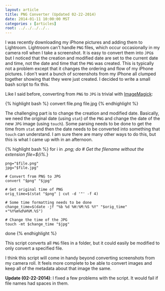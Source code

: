 ```yaml
---
layout: article
title: PNG Converter (Updated 02-22-2014)
date: 2014-01-11 10:00:00 MST
categories : [articles]
root: ../../../../..
---
```

I was recently downloading my iPhone pictures and adding them to Lightroom. Lightroom can't handle `PNG` files, which occur occasionally in my camera roll when I take a screenshot. It is easy to convert them into `JPG`s but I noticed that the creation and modified date are set to the current date and time, not the date and time that the `PNG` was created. This is typically not a problem except that it changes the ordering and flow of my iPhone pictures. I don't want a bunch of screenshots from my iPhone all clumped together showing that they were just created. I decided to write a small bash script to fix this.

Like I said before, converting from `PNG` to `JPG` is trivial with [ImageMagick](http://www.imagemagick.org/script/index.php):

{% highlight bash %}
convert file.png file.jpg
{% endhighlight %}

The challenging part is to change the creation and modified date. Basically, we need the original date (using `stat`) of the `PNG` and change the date of the new `JPG` image (using `touch`). Some parsing needs to be done to get the time from `stat` and then the date needs to be converted into something that `touch` can understand. I am sure there are many other ways to do this, but this is what I came up with in an afternoon.

{% highlight bash %}
for i in *.png; do
    # Get the filename without the extension
    file=${i%.*}

    png="$file.png"
    jpg="$file.jpg"

    # Convert from PNG to JPG
    convert "$png" "$jpg"

    # Get original time of PNG
    orig_time=$(stat "$png" | cut -d '"' -f 4)

    # Some time formatting needs to be done
    change_time=$(date -jf "%b %d %H:%M:%S %Y" "$orig_time" +"%Y%m%d%H%M.%S")

    # Change the time of the JPG
    touch -mt $change_time "$jpg"
done
{% endhighlight %}

This script converts all `PNG` files in a folder, but it could easily be modified to only convert a specified file.

I think this script will come in handy beyond converting screenshots from my camera roll. It feels more complete to be able to convert images and keep all of the metadata about that image the same.

**Update (02-22-2014)**: I fixed a few problems with the script. It would fail if file names had spaces in them.

